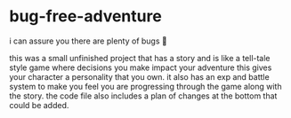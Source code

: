 # bug-free-adventure
i can assure you there are plenty of bugs 🐞

this was a small unfinished project that has a story and is like a tell-tale style game where decisions you make impact your adventure
this gives your character a personality that you own.
it also has an exp and battle system to make you feel you are progressing through the game along with the story.
the code file also includes a plan of changes at the bottom that could be added.
